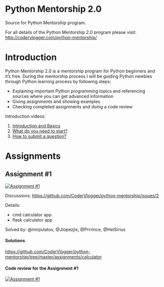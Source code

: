 # Python Mentorship 2.0

Source for Python Mentorship program.

For all details of the Python Mentorship 2.0 program please visit:
http://codervlogger.com/python-mentorship/

# Introduction

Python Mentorship 2.0 is a mentorship program for Python beginners and it’s free. During the mentorship process I will be guiding Python newbies through Python learning process by following steps:

- Explaining important Python programming topics and referencing sources where you can get advanced information
- Giving assignments and showing examples
- Checking completed assignments and doing a code review

Introduction videos:

1. [Introduction and Basics](https://www.youtube.com/watch?v=n10Io1LKcAk&list=PLxa49UnOmIzqHkmBagunmLgZx8_DsXCIN&index=2)
2. [What do you need to start?](https://www.youtube.com/watch?v=Qx8P841V9u4&list=PLxa49UnOmIzqHkmBagunmLgZx8_DsXCIN&index=2)
3. [How to submit a question?](https://www.youtube.com/watch?v=UwpZayjeUjE&list=PLxa49UnOmIzqHkmBagunmLgZx8_DsXCIN&index=4)

# Assignments

## Assignment #1

[![Assignment #1](https://img.youtube.com/vi/UwpZayjeUjE/0.jpg)](https://www.youtube.com/watch?v=UwpZayjeUjE)

Discussions:
https://github.com/CoderVlogger/python-mentorship/issues/2

Details:
- cmd calculator app
- flask calculator app

Solved by:
@mirpulatov, @Jlopezjlx, @Prrrince, @HelSirius

#### Solutions
https://github.com/CoderVlogger/python-mentorship/tree/master/assignments/calculator

#### Code review for the Assignment #1
[![Assignment #1](https://img.youtube.com/vi/dVJJf07LcU8/0.jpg)](https://www.youtube.com/watch?v=dVJJf07LcU8)
